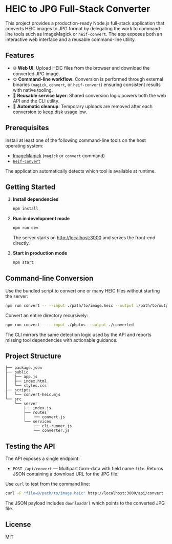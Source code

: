 # HEIC to JPG Full-Stack Converter

This project provides a production-ready Node.js full-stack application that converts HEIC images to JPG format by delegating the work to command-line tools such as ImageMagick or `heif-convert`. The app exposes both an interactive web interface and a reusable command-line utility.

## Features

- 🌐 **Web UI**: Upload HEIC files from the browser and download the converted JPG image.
- ⚙️ **Command-line workflow**: Conversion is performed through external binaries (`magick`, `convert`, or `heif-convert`) ensuring consistent results with native tooling.
- 🧰 **Reusable service layer**: Shared conversion logic powers both the web API and the CLI utility.
- 🧹 **Automatic cleanup**: Temporary uploads are removed after each conversion to keep disk usage low.

## Prerequisites

Install at least one of the following command-line tools on the host operating system:

- [ImageMagick](https://imagemagick.org) (`magick` or `convert` command)
- [`heif-convert`](https://github.com/strukturag/libheif)

The application automatically detects which tool is available at runtime.

## Getting Started

1. **Install dependencies**

   ```bash
   npm install
   ```

2. **Run in development mode**

   ```bash
   npm run dev
   ```

   The server starts on [http://localhost:3000](http://localhost:3000) and serves the front-end directly.

3. **Start in production mode**

   ```bash
   npm start
   ```

## Command-line Conversion

Use the bundled script to convert one or many HEIC files without starting the server:

```bash
npm run convert -- --input ./path/to/image.heic --output ./path/to/output.jpg
```

Convert an entire directory recursively:

```bash
npm run convert -- --input ./photos --output ./converted
```

The CLI mirrors the same detection logic used by the API and reports missing tool dependencies with actionable guidance.

## Project Structure

```
├── package.json
├── public
│   ├── app.js
│   ├── index.html
│   └── styles.css
├── scripts
│   └── convert-heic.mjs
└── src
    └── server
        ├── index.js
        ├── routes
        │   └── convert.js
        └── services
            ├── cli-runner.js
            └── converter.js
```

## Testing the API

The API exposes a single endpoint:

- `POST /api/convert` — Multipart form-data with field name `file`. Returns JSON containing a download URL for the JPG file.

Use `curl` to test from the command line:

```bash
curl -F "file=@/path/to/image.heic" http://localhost:3000/api/convert --output response.json
```

The JSON payload includes `downloadUrl` which points to the converted JPG file.

## License

MIT
